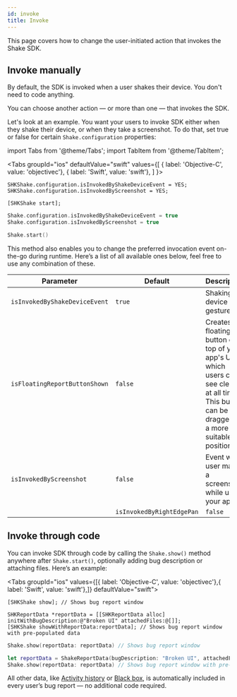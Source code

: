 ```yaml
---
id: invoke
title: Invoke
---
```

This page covers how to change the user-initiated action that invokes the Shake SDK.

## Invoke manually
By default, the SDK is invoked when a user shakes their device.
You don't need to code anything.

You can choose another action — or more than one — that invokes the SDK.

Let's look at an example.
You want your users to invoke SDK either when they shake their device, or when they take a screenshot.
To do that, set true or false for certain `Shake.configuration` properties:

import Tabs from '@theme/Tabs';
import TabItem from '@theme/TabItem';

<Tabs
  groupId="ios"
  defaultValue="swift"
  values={[
    { label: 'Objective-C', value: 'objectivec'},
    { label: 'Swift', value: 'swift'},
  ]
}>

<TabItem value="objectivec">

```objc
SHKShake.configuration.isInvokedByShakeDeviceEvent = YES;
SHKShake.configuration.isInvokedByScreenshot = YES;

[SHKShake start];
```

</TabItem>

<TabItem value="swift">

```swift
Shake.configuration.isInvokedByShakeDeviceEvent = true
Shake.configuration.isInvokedByScreenshot = true

Shake.start()
```

</TabItem>
</Tabs>

This method also enables you to change the preferred invocation event on-the-go during runtime. Here’s a list of all available ones below, feel free to use any combination of these.

| Parameter | Default | Description |
|--| -- | -- |
 | `isInvokedByShakeDeviceEvent` | `true` | Shaking device gesture |
 | `isFloatingReportButtonShown` | `false` | Creates a floating button on top of your app's UI which users can see clearly at all times. This button can be dragged to a more suitable position. |
 | `isInvokedByScreenshot` | `false` | Event when user makes a screenshot while using your app. |
     | `isInvokedByRightEdgePan` | `false` | One-finger swiping gesture from the right edge of the screen. |


## Invoke through code
You can invoke SDK through code by calling the `Shake.show()` method anywhere after `Shake.start()`, optionally adding bug description or attaching files. Here’s an example:

<Tabs groupId="ios" values={[{ label: 'Objective-C', value: 'objectivec'},{ label: 'Swift', value: 'swift'},]} defaultValue="swift"><TabItem value="objectivec">

```objc
[SHKShake show]; // Shows bug report window

SHKReportData *reportData = [[SHKReportData alloc] initWithBugDescription:@"Broken UI" attachedFiles:@[]];
[SHKShake showWithReportData:reportData]; // Shows bug report window with pre-populated data
```

</TabItem><TabItem value="swift">

```swift
Shake.show(reportData: reportData) // Shows bug report window

let reportData = ShakeReportData(bugDescription: "Broken UI", attachedFiles: [])
Shake.show(reportData: reportData) // Shows bug report window with pre-populated data
```

</TabItem></Tabs>

All other data, like [Activity history](ios/activity.md) or [Black box](ios/blackbox.md), is automatically included in every user’s bug report — no additional code required.

